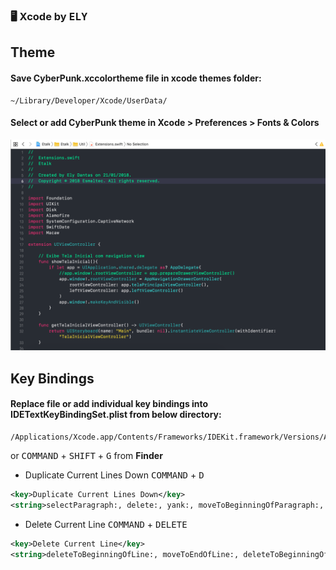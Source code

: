 ### :desktop_computer:   Xcode by <kbd>ELY</kbd>

## Theme

#### Save **CyberPunk.xccolortheme** file in xcode themes folder: #### 

```
~/Library/Developer/Xcode/UserData/
```

#### Select or add CyberPunk theme in **Xcode > Preferences > Fonts & Colors** #### 

![CyberPunkThemeImage](/CyberPunkThemeImage.png)

## Key Bindings

#### Replace file or add individual key bindings into IDETextKeyBindingSet.plist from below directory:
```
/Applications/Xcode.app/Contents/Frameworks/IDEKit.framework/Versions/A/Resources/
```
or <kbd>COMMAND</kbd> + <kbd>SHIFT</kbd> + <kbd>G</kbd> from **Finder**

- Duplicate Current Lines Down <kbd>COMMAND</kbd> + <kbd>D</kbd>
  
```xml  
<key>Duplicate Current Lines Down</key>
<string>selectParagraph:, delete:, yank:, moveToBeginningOfParagraph:, yank:, moveUp:, moveToEndOfParagraph:</string>
```

- Delete Current Line <kbd>COMMAND</kbd> + <kbd>DELETE</kbd>

```xml  
<key>Delete Current Line</key>
<string>deleteToBeginningOfLine:, moveToEndOfLine:, deleteToBeginningOfLine:, deleteBackward:, moveDown:,moveToBeginningOfLine:</string>
```
